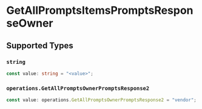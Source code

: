 # GetAllPromptsItemsPromptsResponseOwner


## Supported Types

### `string`

```typescript
const value: string = "<value>";
```

### `operations.GetAllPromptsOwnerPromptsResponse2`

```typescript
const value: operations.GetAllPromptsOwnerPromptsResponse2 = "vendor";
```

